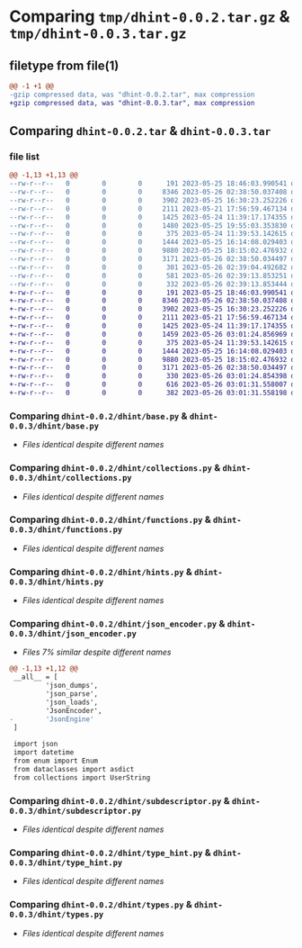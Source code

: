 # Comparing `tmp/dhint-0.0.2.tar.gz` & `tmp/dhint-0.0.3.tar.gz`

## filetype from file(1)

```diff
@@ -1 +1 @@
-gzip compressed data, was "dhint-0.0.2.tar", max compression
+gzip compressed data, was "dhint-0.0.3.tar", max compression
```

## Comparing `dhint-0.0.2.tar` & `dhint-0.0.3.tar`

### file list

```diff
@@ -1,13 +1,13 @@
--rw-r--r--   0        0        0      191 2023-05-25 18:46:03.990541 dhint-0.0.2/dhint/__init__.py
--rw-r--r--   0        0        0     8346 2023-05-26 02:38:50.037408 dhint-0.0.2/dhint/base.py
--rw-r--r--   0        0        0     3902 2023-05-25 16:30:23.252226 dhint-0.0.2/dhint/collections.py
--rw-r--r--   0        0        0     2111 2023-05-21 17:56:59.467134 dhint-0.0.2/dhint/functions.py
--rw-r--r--   0        0        0     1425 2023-05-24 11:39:17.174355 dhint-0.0.2/dhint/hints.py
--rw-r--r--   0        0        0     1480 2023-05-25 19:55:03.353830 dhint-0.0.2/dhint/json_encoder.py
--rw-r--r--   0        0        0      375 2023-05-24 11:39:53.142615 dhint-0.0.2/dhint/protocols.py
--rw-r--r--   0        0        0     1444 2023-05-25 16:14:08.029403 dhint-0.0.2/dhint/subdescriptor.py
--rw-r--r--   0        0        0     9880 2023-05-25 18:15:02.476932 dhint-0.0.2/dhint/type_hint.py
--rw-r--r--   0        0        0     3171 2023-05-26 02:38:50.034497 dhint-0.0.2/dhint/types.py
--rw-r--r--   0        0        0      301 2023-05-26 02:39:04.492682 dhint-0.0.2/pyproject.toml
--rw-r--r--   0        0        0      581 2023-05-26 02:39:13.853251 dhint-0.0.2/setup.py
--rw-r--r--   0        0        0      332 2023-05-26 02:39:13.853444 dhint-0.0.2/PKG-INFO
+-rw-r--r--   0        0        0      191 2023-05-25 18:46:03.990541 dhint-0.0.3/dhint/__init__.py
+-rw-r--r--   0        0        0     8346 2023-05-26 02:38:50.037408 dhint-0.0.3/dhint/base.py
+-rw-r--r--   0        0        0     3902 2023-05-25 16:30:23.252226 dhint-0.0.3/dhint/collections.py
+-rw-r--r--   0        0        0     2111 2023-05-21 17:56:59.467134 dhint-0.0.3/dhint/functions.py
+-rw-r--r--   0        0        0     1425 2023-05-24 11:39:17.174355 dhint-0.0.3/dhint/hints.py
+-rw-r--r--   0        0        0     1459 2023-05-26 03:01:24.856969 dhint-0.0.3/dhint/json_encoder.py
+-rw-r--r--   0        0        0      375 2023-05-24 11:39:53.142615 dhint-0.0.3/dhint/protocols.py
+-rw-r--r--   0        0        0     1444 2023-05-25 16:14:08.029403 dhint-0.0.3/dhint/subdescriptor.py
+-rw-r--r--   0        0        0     9880 2023-05-25 18:15:02.476932 dhint-0.0.3/dhint/type_hint.py
+-rw-r--r--   0        0        0     3171 2023-05-26 02:38:50.034497 dhint-0.0.3/dhint/types.py
+-rw-r--r--   0        0        0      330 2023-05-26 03:01:24.854398 dhint-0.0.3/pyproject.toml
+-rw-r--r--   0        0        0      616 2023-05-26 03:01:31.558007 dhint-0.0.3/setup.py
+-rw-r--r--   0        0        0      382 2023-05-26 03:01:31.558198 dhint-0.0.3/PKG-INFO
```

### Comparing `dhint-0.0.2/dhint/base.py` & `dhint-0.0.3/dhint/base.py`

 * *Files identical despite different names*

### Comparing `dhint-0.0.2/dhint/collections.py` & `dhint-0.0.3/dhint/collections.py`

 * *Files identical despite different names*

### Comparing `dhint-0.0.2/dhint/functions.py` & `dhint-0.0.3/dhint/functions.py`

 * *Files identical despite different names*

### Comparing `dhint-0.0.2/dhint/hints.py` & `dhint-0.0.3/dhint/hints.py`

 * *Files identical despite different names*

### Comparing `dhint-0.0.2/dhint/json_encoder.py` & `dhint-0.0.3/dhint/json_encoder.py`

 * *Files 7% similar despite different names*

```diff
@@ -1,13 +1,12 @@
 __all__ = [
         'json_dumps',
         'json_parse',
         'json_loads',
         'JsonEncoder',
-        'JsonEngine'
 ]
 
 import json
 import datetime
 from enum import Enum
 from dataclasses import asdict
 from collections import UserString
```

### Comparing `dhint-0.0.2/dhint/subdescriptor.py` & `dhint-0.0.3/dhint/subdescriptor.py`

 * *Files identical despite different names*

### Comparing `dhint-0.0.2/dhint/type_hint.py` & `dhint-0.0.3/dhint/type_hint.py`

 * *Files identical despite different names*

### Comparing `dhint-0.0.2/dhint/types.py` & `dhint-0.0.3/dhint/types.py`

 * *Files identical despite different names*

